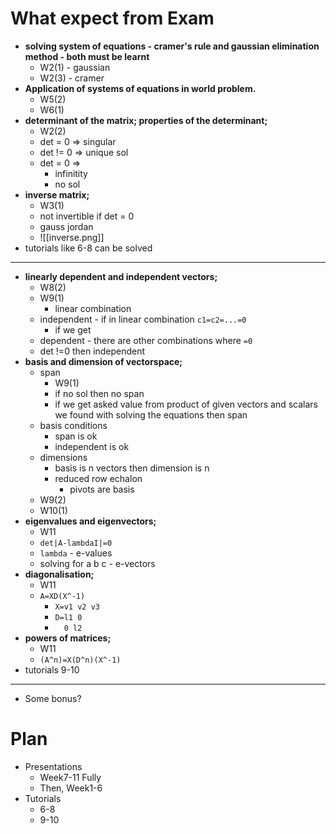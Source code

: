 # What expect from Exam
- **solving system of equations - cramer's rule and gaussian elimination method - both must be learnt**
	- W2(1) - gaussian
	- W2(3) - cramer
- **Application of systems of equations in world problem.**
	- W5(2)
	- W6(1)
- **determinant of the matrix; properties of the determinant;** 
	- W2(2)
	- det = 0 => singular
	- det != 0 => unique sol
	- det = 0 =>
		- infinitity
		- no sol
- **inverse matrix;** 
	- W3(1)
	- not invertible if det = 0
	- gauss jordan 
	- ![[inverse.png]]
- tutorials like 6-8 can be solved
---
- **linearly dependent and independent vectors;**
	- W8(2)
	- W9(1) 
		- linear combination
	- independent - if in linear combination `c1=c2=...=0`
		- if we get
	- dependent - there are other combinations where `=0`
	- det !=0 then independent
- **basis and dimension of vectorspace;** 
	- span
		- W9(1)
		- if no sol then no span
		- if we get asked value from product of given vectors and scalars we found with solving the equations then span
	- basis conditions
		- span is ok
		- independent is ok
	- dimensions
		- basis is n vectors then dimension is n
		- reduced row echalon 
			- pivots are basis
	- W9(2)
	- W10(1)
- **eigenvalues and eigenvectors;** 
	- W11
	- `det|A-lambdaI|=0`
	- `lambda` - e-values
	- solving for a b c - e-vectors
- **diagonalisation;** 
	- W11
	- `A=XD(X^-1)`
		- `X=v1 v2 v3`
		- `D=l1 0`
		- `  0 l2`
- **powers of matrices;**
	- W11
	- `(A^n)=X(D^n)(X^-1)`
- tutorials 9-10
---
- Some bonus?
# Plan
- Presentations
	- Week7-11 Fully
	- Then, Week1-6
- Tutorials
	- 6-8
	- 9-10
